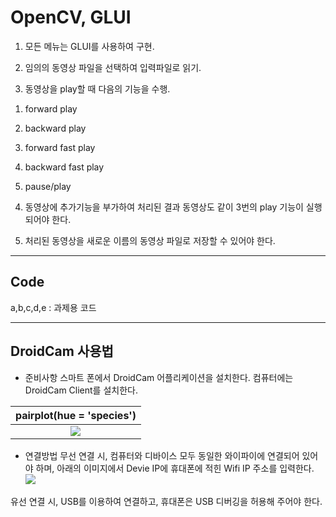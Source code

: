 # OpenCV, GLUI

1. 모든 메뉴는 GLUI를 사용하여 구현.

2. 임의의 동영상 파일을 선택하여 입력파일로 읽기.

3. 동영상을 play할 때 다음의 기능을 수행.

1) forward play

2) backward play

3) forward fast play

4) backward fast play

5) pause/play

4. 동영상에 추가기능을 부가하여 처리된 결과 동영상도 같이 3번의 play 기능이 실행되어야 한다.

5. 처리된 동영상을 새로운 이름의 동영상 파일로 저장할 수 있어야 한다.

---

## Code

a,b,c,d,e : 과제용 코드

---

## DroidCam 사용법

- 준비사항
스마트 폰에서 DroidCam 어플리케이션을 설치한다.
컴퓨터에는 DroidCam Client를 설치한다.

|<b>pairplot(hue = 'species')</b> |
| :--: |
| ![](https://play-lh.googleusercontent.com/kAhNquV2zT_o_gbrIH2zL9SlcpnFBoIPc3kCArateSR-9khqSp36gE0dPJFJK5Vetno) |



- 연결방법
무선 연결 시, 컴퓨터와 디바이스 모두 동일한 와이파이에 연결되어 있어야 하며, 아래의 이미지에서 Devie IP에 휴대폰에 적힌 Wifi IP 주소를 입력한다.
![](https://help.remotemeeting.com/hc/article_attachments/360094635153/mceclip0.png)

유선 연결 시, USB를 이용하여 연결하고, 휴대폰은 USB 디버깅을 허용해 주어야 한다.



